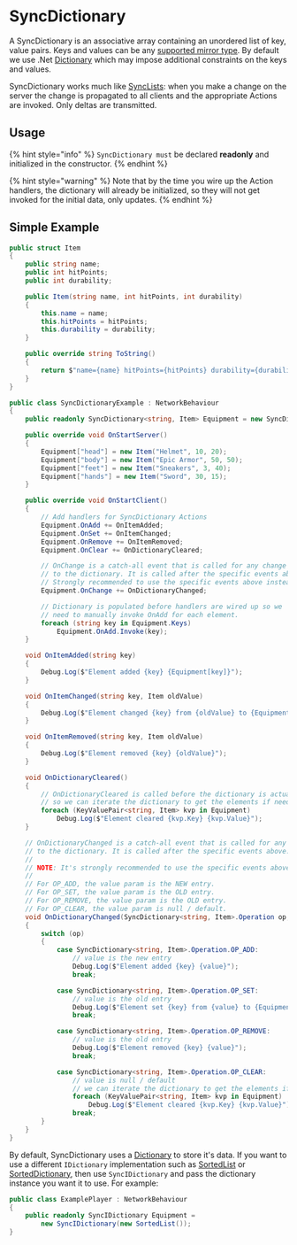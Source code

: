 # SyncDictionary

A SyncDictionary is an associative array containing an unordered list of key, value pairs. Keys and values can be any [supported mirror type](../data-types.md). By default we use .Net [Dictionary](https://docs.microsoft.com/en-us/dotnet/api/system.collections.generic.dictionary-2?view=netcore-3.1) which may impose additional constraints on the keys and values.

SyncDictionary works much like [SyncLists](synclists.md): when you make a change on the server the change is propagated to all clients and the appropriate Actions are invoked. Only deltas are transmitted.

## Usage <a href="#usage" id="usage"></a>

{% hint style="info" %}
`SyncDictionary must` be declared **readonly** and initialized in the constructor.
{% endhint %}

{% hint style="warning" %}
Note that by the time you wire up the Action handlers, the dictionary will already be initialized, so they will not get invoked for the initial data, only updates.
{% endhint %}

## Simple Example <a href="#simple-example" id="simple-example"></a>

```csharp
public struct Item
{
    public string name;
    public int hitPoints;
    public int durability;

    public Item(string name, int hitPoints, int durability)
    {
        this.name = name;
        this.hitPoints = hitPoints;
        this.durability = durability;
    }

    public override string ToString()
    {
        return $"name={name} hitPoints={hitPoints} durability={durability}";
    }
}

public class SyncDictionaryExample : NetworkBehaviour
{
    public readonly SyncDictionary<string, Item> Equipment = new SyncDictionary<string, Item>();

    public override void OnStartServer()
    {
        Equipment["head"] = new Item("Helmet", 10, 20);
        Equipment["body"] = new Item("Epic Armor", 50, 50);
        Equipment["feet"] = new Item("Sneakers", 3, 40);
        Equipment["hands"] = new Item("Sword", 30, 15);
    }

    public override void OnStartClient()
    {
        // Add handlers for SyncDictionary Actions
        Equipment.OnAdd += OnItemAdded;
        Equipment.OnSet += OnItemChanged;
        Equipment.OnRemove += OnItemRemoved;
        Equipment.OnClear += OnDictionaryCleared;

        // OnChange is a catch-all event that is called for any change
        // to the dictionary. It is called after the specific events above.
        // Strongly recommended to use the specific events above instead!
        Equipment.OnChange += OnDictionaryChanged;

        // Dictionary is populated before handlers are wired up so we
        // need to manually invoke OnAdd for each element.
        foreach (string key in Equipment.Keys)
            Equipment.OnAdd.Invoke(key);
    }

    void OnItemAdded(string key)
    {
        Debug.Log($"Element added {key} {Equipment[key]}");
    }

    void OnItemChanged(string key, Item oldValue)
    {
        Debug.Log($"Element changed {key} from {oldValue} to {Equipment[key]}");
    }

    void OnItemRemoved(string key, Item oldValue)
    {
        Debug.Log($"Element removed {key} {oldValue}");
    }

    void OnDictionaryCleared()
    {
        // OnDictionaryCleared is called before the dictionary is actually cleared
        // so we can iterate the dictionary to get the elements if needed.
        foreach (KeyValuePair<string, Item> kvp in Equipment)
            Debug.Log($"Element cleared {kvp.Key} {kvp.Value}");
    }

    // OnDictionaryChanged is a catch-all event that is called for any change
    // to the dictionary. It is called after the specific events above.
    //
    // NOTE: It's strongly recommended to use the specific events above instead!
    //
    // For OP_ADD, the value param is the NEW entry.
    // For OP_SET, the value param is the OLD entry.
    // For OP_REMOVE, the value param is the OLD entry.
    // For OP_CLEAR, the value param is null / default.
    void OnDictionaryChanged(SyncDictionary<string, Item>.Operation op, string key, Item value)
    {
        switch (op)
        {
            case SyncDictionary<string, Item>.Operation.OP_ADD:
                // value is the new entry
                Debug.Log($"Element added {key} {value}");
                break;

            case SyncDictionary<string, Item>.Operation.OP_SET:
                // value is the old entry
                Debug.Log($"Element set {key} from {value} to {Equipment[key]}");
                break;

            case SyncDictionary<string, Item>.Operation.OP_REMOVE:
                // value is the old entry
                Debug.Log($"Element removed {key} {value}");
                break;

            case SyncDictionary<string, Item>.Operation.OP_CLEAR:
                // value is null / default
                // we can iterate the dictionary to get the elements if needed.
                foreach (KeyValuePair<string, Item> kvp in Equipment)
                    Debug.Log($"Element cleared {kvp.Key} {kvp.Value}");
                break;
        }
    }
}
```

By default, SyncDictionary uses a [Dictionary](https://docs.microsoft.com/en-us/dotnet/api/system.collections.generic.dictionary-2?view=netcore-3.1) to store it's data. If you want to use a different `IDictionary` implementation such as [SortedList](https://docs.microsoft.com/en-us/dotnet/api/system.collections.sortedlist?view=netcore-3.1) or [SortedDictionary](https://docs.microsoft.com/en-us/dotnet/api/system.collections.generic.sorteddictionary-2?view=netcore-3.1), then use `SyncIDictionary` and pass the dictionary instance you want it to use. For example:

```csharp
public class ExamplePlayer : NetworkBehaviour
{
    public readonly SyncIDictionary Equipment = 
        new SyncIDictionary(new SortedList());
}
```
